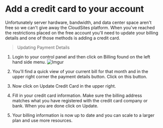 Add a credit card to your account
==================

Unfortunately server hardware, bandwidth, and data center space aren't free so we can't give away the CloudSites platform. When you've reached the restrictions placed on the free account you'll need to update your billing details and one of those methods is adding a credit card. 

>Updating Payment Details 

 1. Login to your control panel and then click on Billing found on the left hand side menu.
 ![Imgur](http://i.imgur.com/wQqGCE8.png)
 
 2. You'll find a quick view of your current bill for that month and in the upper right corner the payment details button. Click on this button.

 3. Now click on Update Credit Card in the upper right.
 
 4. Fill in your credit card information. Make sure the billing address matches what you have registered with the credit card company or bank. When you are done click on Update. 

 5. Your billing information is now up to date and you can scale to a larger plan and use more resources. 

